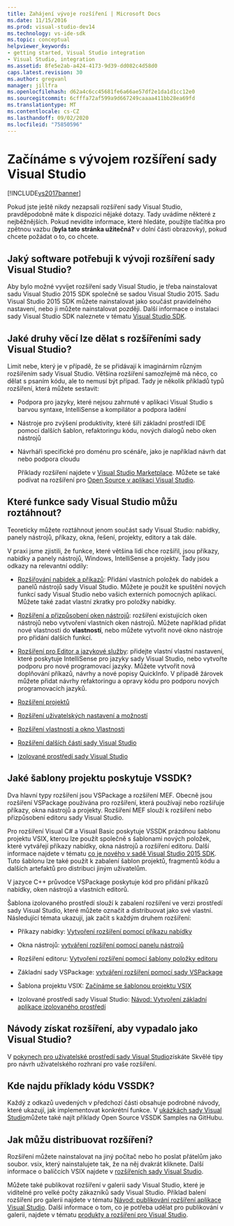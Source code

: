 ```yaml
---
title: Zahájení vývoje rozšíření | Microsoft Docs
ms.date: 11/15/2016
ms.prod: visual-studio-dev14
ms.technology: vs-ide-sdk
ms.topic: conceptual
helpviewer_keywords:
- getting started, Visual Studio integration
- Visual Studio, integration
ms.assetid: 8fe5e2ab-a424-4173-9d39-dd082c4d58d0
caps.latest.revision: 30
ms.author: gregvanl
manager: jillfra
ms.openlocfilehash: d62a4c6cc45681fe6a66ae57df2e1da1d1cc12e0
ms.sourcegitcommit: 6cfffa72af599a9d667249caaaa411bb28ea69fd
ms.translationtype: MT
ms.contentlocale: cs-CZ
ms.lasthandoff: 09/02/2020
ms.locfileid: "75850596"
---
```

# <a name="starting-to-develop-visual-studio-extensions"></a>Začínáme s vývojem rozšíření sady Visual Studio
[!INCLUDE[vs2017banner](../includes/vs2017banner.md)]

Pokud jste ještě nikdy nezapsali rozšíření sady Visual Studio, pravděpodobně máte k dispozici nějaké dotazy. Tady uvádíme některé z nejběžnějších. Pokud nevidíte informace, které hledáte, použijte tlačítka pro zpětnou vazbu (**byla tato stránka užitečná?** v dolní části obrazovky), pokud chcete požádat o to, co chcete.

## <a name="what-software-do-i-need-to-develop-visual-studio-extensions"></a>Jaký software potřebuji k vývoji rozšíření sady Visual Studio?
 Aby bylo možné vyvíjet rozšíření sady Visual Studio, je třeba nainstalovat sadu Visual Studio 2015 SDK společně se sadou Visual Studio 2015.   Sadu Visual Studio 2015 SDK můžete nainstalovat jako součást pravidelného nastavení, nebo ji můžete nainstalovat později. Další informace o instalaci sady Visual Studio SDK naleznete v tématu [Visual Studio SDK](../extensibility/visual-studio-sdk.md).

## <a name="what-kinds-of-things-can-i-do-with-visual-studio-extensions"></a>Jaké druhy věcí lze dělat s rozšířeními sady Visual Studio?
 Limit nebe, který je v případě, že se přidávají k imaginárním různým rozšířením sady Visual Studio. Většina rozšíření samozřejmě má něco, co dělat s psaním kódu, ale to nemusí být případ. Tady je několik příkladů typů rozšíření, která můžete sestavit:

- Podpora pro jazyky, které nejsou zahrnuté v aplikaci Visual Studio s barvou syntaxe, IntelliSense a kompilátor a podpora ladění

- Nástroje pro zvýšení produktivity, které šíří základní prostředí IDE pomocí dalších šablon, refaktoringu kódu, nových dialogů nebo oken nástrojů

- Návrháři specifické pro doménu pro scénáře, jako je například návrh dat nebo podpora cloudu

  Příklady rozšíření najdete v [Visual Studio Marketplace](https://marketplace.visualstudio.com/). Můžete se také podívat na rozšíření pro [Open Source v aplikaci Visual Studio](https://github.com/Microsoft/extendvs/blob/master/CommunityExtensions.md).

## <a name="which-visual-studio-features-can-i-extend"></a>Které funkce sady Visual Studio můžu roztáhnout?
 Teoreticky můžete roztáhnout jenom součást sady Visual Studio: nabídky, panely nástrojů, příkazy, okna, řešení, projekty, editory a tak dále.

 V praxi jsme zjistili, že funkce, které většina lidí chce rozšířil, jsou příkazy, nabídky a panely nástrojů, Windows, IntelliSense a projekty. Tady jsou odkazy na relevantní oddíly:

- [Rozšiřování nabídek a příkazů](../extensibility/extending-menus-and-commands.md): Přidání vlastních položek do nabídek a panelů nástrojů sady Visual Studio. Můžete je použít ke spuštění nových funkcí sady Visual Studio nebo vašich externích pomocných aplikací. Můžete také zadat vlastní zkratky pro položky nabídky.

- [Rozšíření a přizpůsobení oken nástrojů](../extensibility/extending-and-customizing-tool-windows.md): rozšíření existujících oken nástrojů nebo vytvoření vlastních oken nástrojů. Můžete například přidat nové vlastnosti do **vlastností**, nebo můžete vytvořit nové okno nástroje pro přidání dalších funkcí.

- [Rozšíření pro Editor a jazykové služby](../extensibility/editor-and-language-service-extensions.md): přidejte vlastní vlastní nastavení, které poskytuje IntelliSense pro jazyky sady Visual Studio, nebo vytvořte podporu pro nové programovací jazyky. Můžete vytvořit nová doplňování příkazů, návrhy a nové popisy QuickInfo. V případě žárovek můžete přidat návrhy refaktoringu a opravy kódu pro podporu nových programovacích jazyků.

- [Rozšíření projektů](../extensibility/extending-projects.md)

- [Rozšíření uživatelských nastavení a možností](../extensibility/extending-user-settings-and-options.md)

- [Rozšíření vlastností a okno Vlastnosti](../extensibility/extending-properties-and-the-property-window.md)

- [Rozšíření dalších částí sady Visual Studio](../extensibility/extending-other-parts-of-visual-studio.md)

- [Izolované prostředí sady Visual Studio](../extensibility/visual-studio-isolated-shell.md)

## <a name="what-project-templates-are-provided-by-the-vssdk"></a><a name="BKMK_ProjectTemplate"></a> Jaké šablony projektu poskytuje VSSDK?
 Dva hlavní typy rozšíření jsou VSPackage a rozšíření MEF. Obecně jsou rozšíření VSPackage používána pro rozšíření, která používají nebo rozšiřuje příkazy, okna nástrojů a projekty. Rozšíření MEF slouží k rozšíření nebo přizpůsobení editoru sady Visual Studio.

 Pro rozšíření Visual C# a Visual Basic poskytuje VSSDK prázdnou šablonu projektu VSIX, kterou lze použít společně s šablonami nových položek, které vytvářejí příkazy nabídky, okna nástrojů a rozšíření editoru. Další informace najdete v tématu [co je nového v sadě Visual Studio 2015 SDK](../extensibility/what-s-new-in-the-visual-studio-2015-sdk.md). Tuto šablonu lze také použít k zabalení šablon projektů, fragmentů kódu a dalších artefaktů pro distribuci jiným uživatelům.

 V jazyce C++ průvodce VSPackage poskytuje kód pro přidání příkazů nabídky, oken nástrojů a vlastních editorů.

 Šablona izolovaného prostředí slouží k zabalení rozšíření ve verzi prostředí sady Visual Studio, které můžete označit a distribuovat jako své vlastní. Následující témata ukazují, jak začít s každým druhem rozšíření:

- Příkazy nabídky: [Vytvoření rozšíření pomocí příkazu nabídky](../extensibility/creating-an-extension-with-a-menu-command.md)

- Okna nástrojů: [vytváření rozšíření pomocí panelu nástrojů](../extensibility/creating-an-extension-with-a-tool-window.md)

- Rozšíření editoru: [Vytvoření rozšíření pomocí šablony položky editoru](../extensibility/creating-an-extension-with-an-editor-item-template.md)

- Základní sady VSPackage: [vytváření rozšíření pomocí sady VSPackage](../extensibility/creating-an-extension-with-a-vspackage.md)

- Šablona projektu VSIX: [Začínáme se šablonou projektu VSIX](../extensibility/getting-started-with-the-vsix-project-template.md)

- Izolované prostředí sady Visual Studio: [Návod: Vytvoření základní aplikace izolovaného prostředí](../extensibility/walkthrough-creating-a-basic-isolated-shell-application.md)

## <a name="how-do-i-get-my-extension-to-look-like-visual-studio"></a>Návody získat rozšíření, aby vypadalo jako Visual Studio?
 V [pokynech pro uživatelské prostředí sady Visual Studio](../extensibility/ux-guidelines/visual-studio-user-experience-guidelines.md)získáte Skvělé tipy pro návrh uživatelského rozhraní pro vaše rozšíření.

## <a name="where-can-i-find-examples-of-vssdk-code"></a>Kde najdu příklady kódu VSSDK?
 Každý z odkazů uvedených v předchozí části obsahuje podrobné návody, které ukazují, jak implementovat konkrétní funkce. V [ukázkách sady Visual Studio](https://github.com/Microsoft/VSSDK-Extensibility-Samples)můžete také najít příklady Open Source VSSDK Samples na GitHubu.

## <a name="how-can-i-distribute-my-extension"></a>Jak můžu distribuovat rozšíření?
 Rozšíření můžete nainstalovat na jiný počítač nebo ho poslat přátelům jako soubor. vsix, který nainstalujete tak, že na něj dvakrát kliknete. Další informace o balíčcích VSIX najdete v [rozšířeních sady Visual Studio](../extensibility/shipping-visual-studio-extensions.md).

 Můžete také publikovat rozšíření v galerii sady Visual Studio, které je viditelné pro velké počty zákazníků sady Visual Studio. Příklad balení rozšíření pro galerii najdete v tématu [Návod: publikování rozšíření aplikace Visual Studio](../extensibility/walkthrough-publishing-a-visual-studio-extension.md). Další informace o tom, co je potřeba udělat pro publikování v galerii, najdete v tématu [produkty a rozšíření pro Visual Studio](https://visualstudiogallery.msdn.microsoft.com/).
